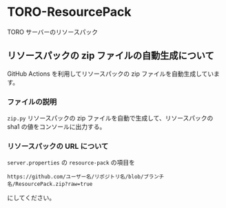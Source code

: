 # TORO-ResourcePack

TORO サーバーのリソースパック

## リソースパックの zip ファイルの自動生成について

GitHub Actions を利用してリソースパックの zip ファイルを自動生成しています。

### ファイルの説明

`zip.py` リソースパックの zip ファイルを自動で生成して、リソースパックの sha1 の値をコンソールに出力する。

### リソースパックの URL について

`server.properties` の `resource-pack` の項目を

```url
https://github.com/ユーザー名/リポジトリ名/blob/ブランチ名/ResourcePack.zip?raw=true
```

にしてください。
